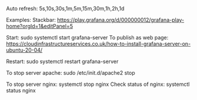 Auto refresh: 5s,10s,30s,1m,5m,15m,30m,1h,2h,1d

Examples:
Stackbar: https://play.grafana.org/d/000000012/grafana-play-home?orgId=1&editPanel=5

Start: sudo systemctl start grafana-server
To publish as web page: https://cloudinfrastructureservices.co.uk/how-to-install-grafana-server-on-ubuntu-20-04/

Restart: sudo systemctl restart grafana-server

To stop server apache: sudo /etc/init.d/apache2 stop

To stop server nginx: systemctl stop nginx
Check status of nginx: systemctl status nginx